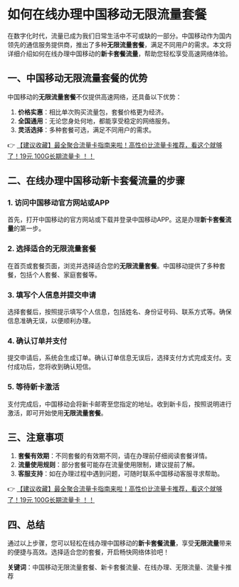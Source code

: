 # 如何在线办理中国移动无限流量套餐

在数字化时代，流量已成为我们日常生活中不可或缺的一部分。中国移动作为国内领先的通信服务提供商，推出了多种**无限流量套餐**，满足不同用户的需求。本文将详细介绍如何在线办理中国移动的**新卡套餐流量**，帮助您轻松享受高速网络体验。

## 一、中国移动无限流量套餐的优势

中国移动的**无限流量套餐**不仅提供高速网络，还具备以下优势：

1. **价格实惠**：相比单次购买流量包，套餐价格更为经济。
2. **全国通用**：无论您身处何地，都能享受稳定的网络服务。
3. **灵活选择**：多种套餐可选，满足不同用户的需求。

👉 [【建议收藏】最全聚合流量卡指南来啦！高性价比流量卡推荐，看这个就够了！19元 100G长期流量卡 ！！](https://bit.ly/Liuliangka)

## 二、在线办理中国移动新卡套餐流量的步骤

### 1. 访问中国移动官方网站或APP

首先，打开中国移动的官方网站或下载并登录中国移动APP。这是办理**新卡套餐流量**的第一步。

### 2. 选择适合的无限流量套餐

在首页或套餐页面，浏览并选择适合您的**无限流量套餐**。中国移动提供了多种套餐，包括个人套餐、家庭套餐等。

### 3. 填写个人信息并提交申请

选择套餐后，按照提示填写个人信息，包括姓名、身份证号码、联系方式等。确保信息准确无误，以便顺利办理。

### 4. 确认订单并支付

提交申请后，系统会生成订单。确认订单信息无误后，选择支付方式完成支付。支付成功后，您将收到确认短信。

### 5. 等待新卡激活

支付完成后，中国移动会将新卡邮寄至您指定的地址。收到新卡后，按照说明进行激活，即可开始使用**无限流量套餐**。

## 三、注意事项

1. **套餐有效期**：不同套餐的有效期不同，请在办理前仔细阅读套餐详情。
2. **流量使用规则**：部分套餐可能存在流量使用限制，建议提前了解。
3. **客服支持**：如在办理过程中遇到问题，可随时联系中国移动客服寻求帮助。

👉 [【建议收藏】最全聚合流量卡指南来啦！高性价比流量卡推荐，看这个就够了！19元 100G长期流量卡 ！！](https://bit.ly/Liuliangka)

## 四、总结

通过以上步骤，您可以轻松在线办理中国移动的**新卡套餐流量**，享受**无限流量**带来的便捷与高效。选择适合您的套餐，开启畅快网络体验吧！

**关键词**：中国移动无限流量套餐、新卡套餐流量、在线办理、无限流量、流量卡推荐